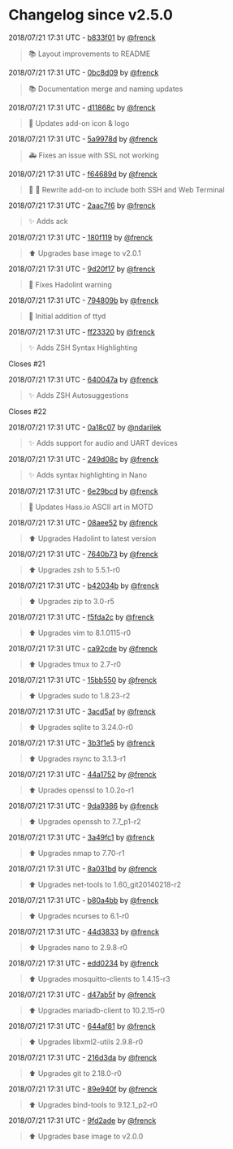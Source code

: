 # Changelog since v2.5.0

2018/07/21 17:31 UTC - [b833f01](https://github.com/hassio-addons/addon-ssh/commit/b833f01b5520dbec89afdec640a1912611131fa5) by [@frenck](https://github.com/frenck)
> :books: Layout improvements to README 

2018/07/21 17:31 UTC - [0bc8d09](https://github.com/hassio-addons/addon-ssh/commit/0bc8d09cee1056f8ed78116db91a273c89731500) by [@frenck](https://github.com/frenck)
> :books: Documentation merge and naming updates 

2018/07/21 17:31 UTC - [d11868c](https://github.com/hassio-addons/addon-ssh/commit/d11868cb6e808d3cc350ce830ae52fb1bcd52eef) by [@frenck](https://github.com/frenck)
> :art: Updates add-on icon & logo 

2018/07/21 17:31 UTC - [5a9978d](https://github.com/hassio-addons/addon-ssh/commit/5a9978d057ec6fc2551816165e97c32e45cf1fe7) by [@frenck](https://github.com/frenck)
> :ambulance: Fixes an issue with SSL not working 

2018/07/21 17:31 UTC - [f64689d](https://github.com/hassio-addons/addon-ssh/commit/f64689d504b302e6338df82c746e2a673fd9c478) by [@frenck](https://github.com/frenck)
> :tractor: :hammer: Rewrite add-on to include both SSH and Web Terminal 

2018/07/21 17:31 UTC - [2aac7f6](https://github.com/hassio-addons/addon-ssh/commit/2aac7f6ff5655b5a6343b610c9ea974427fe48f3) by [@frenck](https://github.com/frenck)
> :sparkles: Adds ack 

2018/07/21 17:31 UTC - [180f119](https://github.com/hassio-addons/addon-ssh/commit/180f119de70849499f9be1cf97c73572b0f6c8be) by [@frenck](https://github.com/frenck)
> :arrow_up: Upgrades base image to v2.0.1 

2018/07/21 17:31 UTC - [9d20f17](https://github.com/hassio-addons/addon-ssh/commit/9d20f17f1f02b14d0247fda07a6bcc7fe8a19461) by [@frenck](https://github.com/frenck)
> :shirt: Fixes Hadolint warning 

2018/07/21 17:31 UTC - [794809b](https://github.com/hassio-addons/addon-ssh/commit/794809b572fa8f6947ab46f6cd545903586284ed) by [@frenck](https://github.com/frenck)
> :hammer: Initial addition of ttyd 

2018/07/21 17:31 UTC - [ff23320](https://github.com/hassio-addons/addon-ssh/commit/ff23320f87aa3710bf3d07ac80f4a12106e68f83) by [@frenck](https://github.com/frenck)
> :sparkles: Adds ZSH Syntax Highlighting

Closes #21 

2018/07/21 17:31 UTC - [640047a](https://github.com/hassio-addons/addon-ssh/commit/640047af7eb559420d2289366a4082dd7a3e02ec) by [@frenck](https://github.com/frenck)
> :sparkles: Adds ZSH Autosuggestions

Closes #22 

2018/07/21 17:31 UTC - [0a18c07](https://github.com/hassio-addons/addon-ssh/commit/0a18c0738f39162e5e3c90647ec3c2af0dac4f49) by [@ndarilek](https://github.com/ndarilek)
> :sparkles: Adds support for audio and UART devices 

2018/07/21 17:31 UTC - [249d08c](https://github.com/hassio-addons/addon-ssh/commit/249d08c10e78a8e3791119d092cbe07bba7247c6) by [@frenck](https://github.com/frenck)
> :sparkles: Adds syntax highlighting in Nano 

2018/07/21 17:31 UTC - [6e29bcd](https://github.com/hassio-addons/addon-ssh/commit/6e29bcd8f44a764cd8e56698119b1edd5848693d) by [@frenck](https://github.com/frenck)
> :art: Updates Hass.io ASCII art in MOTD 

2018/07/21 17:31 UTC - [08aee52](https://github.com/hassio-addons/addon-ssh/commit/08aee520ab82bfd51c562558c4f0386a75fa6bcf) by [@frenck](https://github.com/frenck)
> :arrow_up: Upgrades Hadolint to latest version 

2018/07/21 17:31 UTC - [7640b73](https://github.com/hassio-addons/addon-ssh/commit/7640b73764dcd939a76cd94a61ff22d9d7fb5f16) by [@frenck](https://github.com/frenck)
> :arrow_up: Upgrades zsh to 5.5.1-r0 

2018/07/21 17:31 UTC - [b42034b](https://github.com/hassio-addons/addon-ssh/commit/b42034b4c551070498cbd21dfed7d0e7028847ea) by [@frenck](https://github.com/frenck)
> :arrow_up: Upgrades zip to 3.0-r5 

2018/07/21 17:31 UTC - [f5fda2c](https://github.com/hassio-addons/addon-ssh/commit/f5fda2c41e91edbc8013a1542046dd28a993b0b2) by [@frenck](https://github.com/frenck)
> :arrow_up: Upgrades vim to 8.1.0115-r0 

2018/07/21 17:31 UTC - [ca92cde](https://github.com/hassio-addons/addon-ssh/commit/ca92cdef62e04557a1aea6854442ac98efd7a8d8) by [@frenck](https://github.com/frenck)
> :arrow_up: Upgrades tmux to 2.7-r0 

2018/07/21 17:31 UTC - [15bb550](https://github.com/hassio-addons/addon-ssh/commit/15bb5504266ca7c1307d2061ca16f16640f8efb1) by [@frenck](https://github.com/frenck)
> :arrow_up: Upgrades sudo to 1.8.23-r2 

2018/07/21 17:31 UTC - [3acd5af](https://github.com/hassio-addons/addon-ssh/commit/3acd5afba2a7aa6f0508240d28208de068908759) by [@frenck](https://github.com/frenck)
> :arrow_up: Upgrades sqlite to 3.24.0-r0 

2018/07/21 17:31 UTC - [3b3f1e5](https://github.com/hassio-addons/addon-ssh/commit/3b3f1e5c0148659099759113a2d0d5a9082890e0) by [@frenck](https://github.com/frenck)
> :arrow_up: Upgrades rsync to 3.1.3-r1 

2018/07/21 17:31 UTC - [44a1752](https://github.com/hassio-addons/addon-ssh/commit/44a1752db6e34edbb758666533caf105d35b6f86) by [@frenck](https://github.com/frenck)
> :arrow_up: Uprades openssl to 1.0.2o-r1 

2018/07/21 17:31 UTC - [9da9386](https://github.com/hassio-addons/addon-ssh/commit/9da9386451df082b2110f13c289f25fd8877081e) by [@frenck](https://github.com/frenck)
> :arrow_up: Upgrades openssh to 7.7_p1-r2 

2018/07/21 17:31 UTC - [3a49fc1](https://github.com/hassio-addons/addon-ssh/commit/3a49fc182a65fd3732c992c477a540650bdfeb44) by [@frenck](https://github.com/frenck)
> :arrow_up: Upgrades nmap to 7.70-r1 

2018/07/21 17:31 UTC - [8a031bd](https://github.com/hassio-addons/addon-ssh/commit/8a031bd099d586b537f897e310e8adaf5da7cfa6) by [@frenck](https://github.com/frenck)
> :arrow_up: Upgrades net-tools to 1.60_git20140218-r2 

2018/07/21 17:31 UTC - [b80a4bb](https://github.com/hassio-addons/addon-ssh/commit/b80a4bbd0a851db376d7d818cd6cf04792b99819) by [@frenck](https://github.com/frenck)
> :arrow_up: Upgrades ncurses to 6.1-r0 

2018/07/21 17:31 UTC - [44d3833](https://github.com/hassio-addons/addon-ssh/commit/44d3833ebaa1ebfba1e0687cca1c48fb6e015317) by [@frenck](https://github.com/frenck)
> :arrow_up: Upgrades nano to 2.9.8-r0 

2018/07/21 17:31 UTC - [edd0234](https://github.com/hassio-addons/addon-ssh/commit/edd0234e744c242bd2ff67b9ec38ec906e178d60) by [@frenck](https://github.com/frenck)
> :arrow_up: Upgrades mosquitto-clients to 1.4.15-r3 

2018/07/21 17:31 UTC - [d47ab5f](https://github.com/hassio-addons/addon-ssh/commit/d47ab5f39c5c53d4c1228ae2e3afcd2099dab1e9) by [@frenck](https://github.com/frenck)
> :arrow_up: Upgrades mariadb-client to 10.2.15-r0 

2018/07/21 17:31 UTC - [644af81](https://github.com/hassio-addons/addon-ssh/commit/644af819470fb6fc4064c31d60947489ad763844) by [@frenck](https://github.com/frenck)
> :arrow_up: Upgrades libxml2-utils 2.9.8-r0 

2018/07/21 17:31 UTC - [216d3da](https://github.com/hassio-addons/addon-ssh/commit/216d3daaa01fb3b050fd58e9d8deb190f151fa9e) by [@frenck](https://github.com/frenck)
> :arrow_up: Upgrades git to 2.18.0-r0 

2018/07/21 17:31 UTC - [89e940f](https://github.com/hassio-addons/addon-ssh/commit/89e940f7ad9e28572f28c8ee8ba80cd159e60b1e) by [@frenck](https://github.com/frenck)
> :arrow_up: Upgrades bind-tools to 9.12.1_p2-r0 

2018/07/21 17:31 UTC - [9fd2ade](https://github.com/hassio-addons/addon-ssh/commit/9fd2ade736f3a53af5e83155d45ea6f19d113f6b) by [@frenck](https://github.com/frenck)
> :arrow_up: Upgrades base image to v2.0.0 

